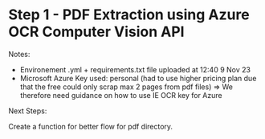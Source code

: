 # Step 1 - PDF Extraction using Azure OCR Computer Vision API

Notes:

- Environement .yml + requirements.txt file uploaded at 12:40 9 Nov 23
- Microsoft Azure Key used: personal (had to use higher pricing plan due that the free could only scrap max 2 pages from pdf files)
=> We therefore need guidance on how to use IE OCR key for Azure </span> 


Next Steps:

Create a function for better flow for pdf directory.
